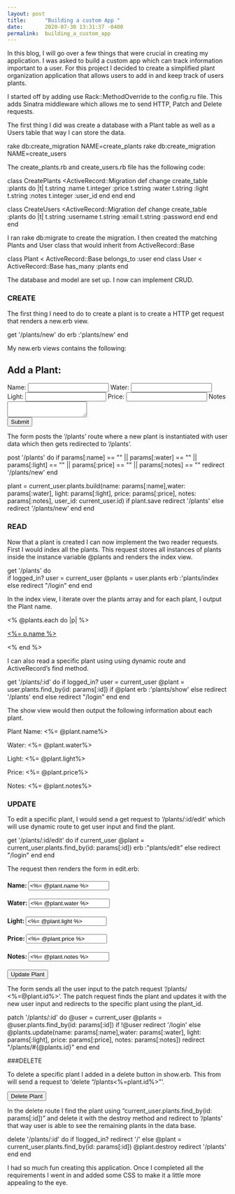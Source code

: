 ```yaml
---
layout: post
title:      "Building a custom App "
date:       2020-07-30 13:31:37 -0400
permalink:  building_a_custom_app
---
```



In this blog, I will go over a few things that were crucial in creating my application. I was asked to build a custom app which can track information important to a user. For this project I decided to create a simplified plant organization application that allows users to add in and keep track of users plants.

I started off by adding use Rack::MethodOverride to the config.ru file. This adds Sinatra middleware which allows me to send HTTP, Patch and Delete requests.

The first thing I did was create a database with a Plant table as well as a Users table that way I can store the data.

rake db:create_migration NAME=create_plants
rake db:create_migration NAME=create_users

The create_plants.rb and create_users.rb file has the following code:

class CreatePlants <ActiveRecord::Migration
  def change
    create_table :plants do |t|
      t.string :name
      t.integer :price
      t.string :water
      t.string :light
      t.string :notes
      t.integer :user_id
    end 
  end 
end 

class CreateUsers <ActiveRecord::Migration
  def change
    create_table :plants do |t|
      t.string :username
      t.string :email
      t.string :password
    end 
  end 
end

I ran rake db:migrate to create the migration. I then created the matching Plants and User class that would inherit from ActiveRecord::Base

class Plant < ActiveRecord::Base
  belongs_to :user
end
class User < ActiveRecord::Base
  has_many :plants
end

The database and model are set up. I now can implement CRUD.

### CREATE

The first thing I need to do to create a plant is to create a HTTP get request that renders a new.erb view.

get '/plants/new' do
  erb :'plants/new'
end

My new.erb views contains the following:

<h2> Add a Plant: </h2>
  <form method="POST" action="/plants">
    <label for="name">Name:</label>
    <input type="text" name="name">
    <label for="Water">Water:</label>
    <input type="text" name="water">
    <label for="light">Light:</label>
    <input type="text" name="light"> 
    <label for="price">Price:</label>
    <input type="integer" name="price">
    <label for="notes">Notes</label>  <br>
    <textarea type="text" name="notes"></textarea><br>
    <input type="submit">
 </form>
 
The form posts the ‘/plants’ route where a new plant is instantiated with user data which then gets redirected to ‘/plants’.

post '/plants' do
   if  params[:name] == "" || params[:water] == ""  ||   params[:light] == "" || params[:price] == ""  || params[:notes] == ""
   redirect '/plants/new'
end

plant = current_user.plants.build(name: params[:name],water: params[:water], light: params[:light], price: params[:price], notes: params[:notes], user_id: current_user.id)
   if plant.save
       redirect '/plants'
   else
       redirect '/plants/new'
   end
end

### READ

Now that a plant is created I can now implement the two reader requests. First I would index all the plants. This request stores all instances of plants inside the instance variable @plants and renders the index view.

get '/plants' do  
   if logged_in?
      user = current_user
      @plants = user.plants
      erb :'plants/index
   else
      redirect "/login"
   end 
end 

In the index view, I iterate over the plants array and for each plant, I output the Plant name.

<% @plants.each do |p| %>
    <p><a href="/plants/<%= p.id %>"><%= p.name %></a></p>
<% end %>

I can also read a specific plant using using dynamic route and ActiveRecord’s find method.

get '/plants/:id' do
  if logged_in?
    user = current_user
    @plant = user.plants.find_by(id: params[:id])
    if @plant
      erb :'plants/show'
    else
      redirect '/plants'
    end
  else
    redirect "/login"
  end
end

The show view would then output the following information about each plant.

<p>Plant Name: <%= @plant.name%></p>
<p>Water: <%= @plant.water%></p>
<p>Light: <%= @plant.light%></p>
<p>Price: <%= @plant.price%></p>
<p>Notes: <%= @plant.notes%></p>

### UPDATE
 
To edit a specific plant, I would send a get request to ‘/plants/:id/edit’ which will use dynamic route to get user input and find the plant.

get '/plants/:id/edit' do
  if current_user
    @plant = current_user.plants.find_by(id: params[:id])
    erb :"plants/edit"
  else
    redirect "/login"
  end
end

The request then renders the form in edit.erb:

<form action="/plants/<%= @plant.id%>" method="POST">
<input type="hidden" id="hidden" name="_method" value="PATCH">
<h4>Name: <input type="text" name="name" value= "<%= @plant.name %>"></h4>
<h4>Water: <input type="text" name="water" value= "<%= @plant.water %>"></h4>
<h4>Light: <input type="text" name="light" value= "<%= @plant.light %>"></h4>
<h4>Price: <input type="integer" name="price" value= "<%= @plant.price %>"></h4>
<h4>Notes: <input type="text" name="notes" value= "<%= @plant.notes %>"></h4>
<input type="submit" name="submit" value="Update Plant">

The form sends all the user input to the patch request ‘/plants/ <%=@plant.id%>’.
The patch request finds the plant and updates it with the new user input and redirects to the specific plant using the plant_id.

patch '/plants/:id' do
  @user = current_user
  @plants = @user.plants.find_by(id: params[:id])
  if !@user
    redirect '/login'
  else
    @plants.update(name: params[:name],water: params[:water], light: params[:light], price: params[:price], notes: params[:notes])
    redirect "/plants/#{@plants.id}"
  end
end

###DELETE

To delete a specific plant I added in a delete button in show.erb. This from will send a request to ‘delete “/plants<%=plant.id%>”’.

<form method="POST" action="/plants/<%= @plant.id %>">
  <input type="hidden" name="_method" value="DELETE">
  <input type="submit" value="Delete Plant">
</form>

In the delete route I find the plant using “current_user.plants.find_by(id: params[:id])” and delete it with the destroy method and redirect to ‘/plants’ that way user is able to see the remaining plants in the data base.

delete '/plants/:id' do
  if !logged_in?
    redirect '/'
  else @plant = current_user.plants.find_by(id: params[:id])
    @plant.destroy
    redirect '/plants'
  end
end

I had so much fun creating this application. Once I completed all the requirements I went in and added some CSS to make it a little more appealing to the eye.

